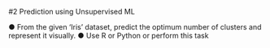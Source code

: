 #2 Prediction using Unsupervised ML

● From the given ‘Iris’ dataset, predict the optimum number of clusters
and represent it visually.
● Use R or Python or perform this task